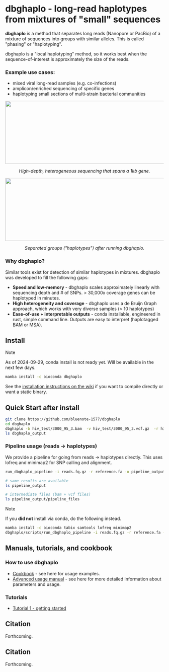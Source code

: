 # dbghaplo - long-read haplotypes from mixtures of "small" sequences

**dbghaplo** is a method that separates long reads (Nanopore or PacBio) of a mixture of sequences into groups with similar alleles. This is called "phasing" or "haplotyping". 

dbghaplo is a "local haplotyping" method, so it works best when the sequence-of-interest is approximately the size of the reads. 

### Example use cases:

* mixed viral long-read samples (e.g. co-infections)
* amplicon/enriched sequencing of specific genes
* haplotyping small sections of multi-strain bacterial communities

<p align="center">
  <img width="600" height="200" src="https://github.com/user-attachments/assets/c0a82bb5-7feb-4d13-ab59-04da2bce52b3", caption="asdf">
</p>
<p align="center">
  <i>
High-depth, heterogeneous sequencing that spans a 1kb gene.
  </i>
</p>

<p align="center">
  <img width="600" height="200" src="https://github.com/user-attachments/assets/34cb8bcf-8f23-47e4-b2f6-8515a21d3cf4", caption="asdf">
</p>
<p align="center">
  <i>
Separated groups ("haplotypes") after running dbghaplo.
  </i>
</p>

### Why dbghaplo?

Similar tools exist for detection of similar haplotypes in mixtures. dbghaplo was developed to fill the following gaps:

* **Speed and low-memory** - dbghaplo scales approximately linearly with sequencing depth and # of SNPs. > 30,000x coverage genes can be haplotyped in minutes. 
* **High heterogeneity and coverage** - dbghaplo uses a de Bruijn Graph approach, which works with very diverse samples (> 10 haplotypes)
* **Ease-of-use + interpretable outputs** - conda installable, engineered in rust, simple command line. Outputs are easy to interpret (haplotagged BAM or MSA). 

## Install

> [!NOTE]
> As of 2024-09-29, conda install is not ready yet. Will be available in the next few days. 

```sh
mamba install -c bioconda dbghaplo
```

See the [installation instructions on the wiki](https://github.com/bluenote-1577/dbghaplo/wiki/Installation) if you want to compile directly or want a static binary.

## Quick Start after install 

```sh
git clone https://github.com/bluenote-1577/dbghaplo
cd dbghaplo
dbghaplo -b hiv_test/3000_95_3.bam  -v hiv_test/3000_95_3.vcf.gz  -r hiv_test/OR483991.1.fasta
ls dbghaplo_output
```

### Pipeline usage (reads -> haplotypes)

We provide a pipeline for going from reads -> haplotypes directly. This uses lofreq and minimap2 for SNP calling and alignment. 

```sh
run_dbghaplo_pipeline -i reads.fq.gz -r reference.fa -o pipeline_output

# same results are available
ls pipeline_output

# intermediate files (bam + vcf files)
ls pipeline_output/pipeline_files
```

> [!NOTE]
>  If you **did not** install via conda, do the following instead. 
>```sh
>mamba install -c bioconda tabix samtools lofreq minimap2
>dbghaplo/scripts/run_dbghaplo_pipeline -i reads.fq.gz -r reference.fa -o pipeline_output
>```

## Manuals, tutorials, and cookbook

### How to use dbghaplo

* [Cookbook](https://github.com/bluenote-1577/dbghaplo/wiki/Cookbook) - see here for usage examples.
* [Advanced usage manual](https://github.com/bluenote-1577/dbghaplo/wiki/Advanced-usage-manual) - see here for more detailed information about parameters and usage.

### Tutorials

* [Tutorial 1 - getting started](https://github.com/bluenote-1577/dbghaplo/wiki/Tutorial-1:-getting-started-with-dbghaplo)

## Citation

Forthcoming.

## Citation 

Forthcoming. 
